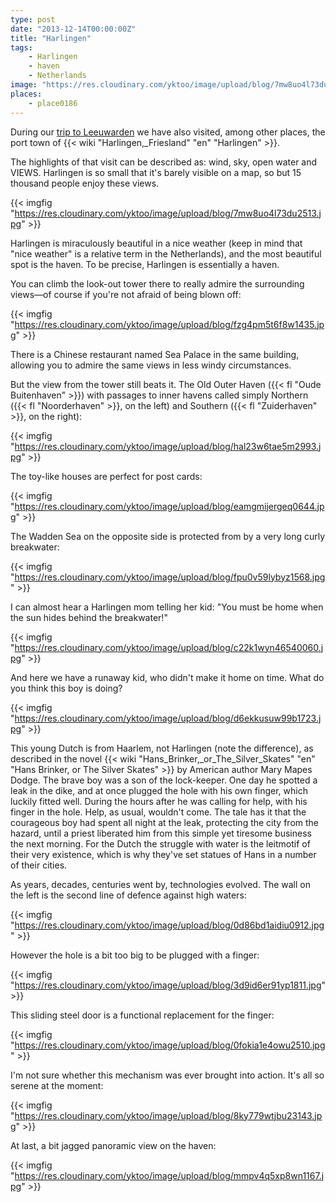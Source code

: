 ```yaml
---
type: post
date: "2013-12-14T00:00:00Z"
title: "Harlingen"
tags:
    - Harlingen
    - haven
    - Netherlands
image: "https://res.cloudinary.com/yktoo/image/upload/blog/7mw8uo4l73du2513.jpg"
places:
    - place0186
---
```


During our [trip to Leeuwarden](0205) we have also visited, among other places, the port town of {{< wiki "Harlingen,_Friesland" "en" "Harlingen" >}}.

The highlights of that visit can be described as: wind, sky, open water and VIEWS. Harlingen is so small that it's barely visible on a map, so but 15 thousand people enjoy these views.

{{< imgfig "https://res.cloudinary.com/yktoo/image/upload/blog/7mw8uo4l73du2513.jpg" >}}

<!--more-->

Harlingen is miraculously beautiful in a nice weather (keep in mind that "nice weather" is a relative term in the Netherlands), and the most beautiful spot is the haven. To be precise, Harlingen is essentially a haven.

You can climb the look-out tower there to really admire the surrounding views—of course if you're not afraid of being blown off:

{{< imgfig "https://res.cloudinary.com/yktoo/image/upload/blog/fzg4pm5t6f8w1435.jpg" >}}

There is a Chinese restaurant named Sea Palace in the same building, allowing you to admire the same views in less windy circumstances.

But the view from the tower still beats it. The Old Outer Haven ({{< fl "Oude Buitenhaven" >}}) with passages to inner havens called simply Northern ({{< fl "Noorderhaven" >}}, on the left) and Southern ({{< fl "Zuiderhaven" >}}, on the right):

{{< imgfig "https://res.cloudinary.com/yktoo/image/upload/blog/hal23w6tae5m2993.jpg" >}}

The toy-like houses are perfect for post cards:

{{< imgfig "https://res.cloudinary.com/yktoo/image/upload/blog/eamgmijergeq0644.jpg" >}}

The Wadden Sea on the opposite side is protected from by a very long curly breakwater:

{{< imgfig "https://res.cloudinary.com/yktoo/image/upload/blog/fpu0v59lybyz1568.jpg" >}}

I can almost hear a Harlingen mom telling her kid: "You must be home when the sun hides behind the breakwater!"

{{< imgfig "https://res.cloudinary.com/yktoo/image/upload/blog/c22k1wyn46540060.jpg" >}}

And here we have a runaway kid, who didn't make it home on time. What do you think this boy is doing?

{{< imgfig "https://res.cloudinary.com/yktoo/image/upload/blog/d6ekkusuw99b1723.jpg" >}}

This young Dutch is from Haarlem, not Harlingen (note the difference), as described in the novel {{< wiki "Hans_Brinker,_or_The_Silver_Skates" "en" "Hans Brinker, or The Silver Skates" >}} by American author Mary Mapes Dodge. The brave boy was a son of the lock-keeper. One day he spotted a leak in the dike, and at once plugged the hole with his own finger, which luckily fitted well. During the hours after he was calling for help, with his finger in the hole. Help, as usual, wouldn't come. The tale has it that the courageous boy had spent all night at the leak, protecting the city from the hazard, until a priest liberated him from this simple yet tiresome business the next morning. For the Dutch the struggle with water is the leitmotif of their very existence, which is why they've set statues of Hans in a number of their cities.

As years, decades, centuries went by, technologies evolved. The wall on the left is the second line of defence against high waters:

{{< imgfig "https://res.cloudinary.com/yktoo/image/upload/blog/0d86bd1aidiu0912.jpg" >}}

However the hole is a bit too big to be plugged with a finger:

{{< imgfig "https://res.cloudinary.com/yktoo/image/upload/blog/3d9id6er91yp1811.jpg" >}}

This sliding steel door is a functional replacement for the finger:

{{< imgfig "https://res.cloudinary.com/yktoo/image/upload/blog/0fokia1e4owu2510.jpg" >}}

I'm not sure whether this mechanism was ever brought into action. It's all so serene at the moment:

{{< imgfig "https://res.cloudinary.com/yktoo/image/upload/blog/8ky779wtjbu23143.jpg" >}}

At last, a bit jagged panoramic view on the haven:

{{< imgfig "https://res.cloudinary.com/yktoo/image/upload/blog/mmpv4q5xp8wn1167.jpg" >}}
